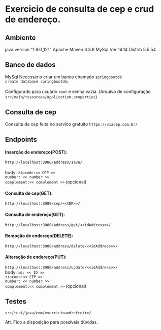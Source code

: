 # Exercicio de consulta de cep e crud de endereço.
## Ambiente
java version "1.8.0_121"
Apache Maven 3.3.9
MySql Ver 14.14 Distrib 5.5.54

## Banco de dados
MySql 
Necessário criar um banco chamado `springbootdb` <br />
  `create database springbootdb;` <br /><br />
Configurado para usuário `root` e senha vazia. (Arquivo de configuração `src/main/resources/application.properties`)


## Consulta de cep
Consulta de cep feita no servico gratuito `https://viacep.com.br/`

## Endpoints

#### Inserção de endereço(POST):
   `http://localhost:8080/address/save/` <br />  
    body: `zipcode:<< CEP >>` <br />
          `number: << number >>`<br />
          `complement:<< complement >>`  (opcional)
          
#### Consulta de cep(GET):
  `http://localhost:8080/cep/<<CEP>>/`

#### Consulta de endereço(GET):
  `http://localhost:8080/address/get/<<idAddress>>/`
 
#### Remoção de endereço(DELETE):
  `http://localhost:8080/address/delete/<<idAddress>>/`

#### Alteração de endereço(PUT):
   `http://localhost:8080/address/update/<<idAddress>>/` <br />
    body: `id: << ID >>` <br />
          `zipcode:<< CEP >>` <br />
          `number: << number >>` <br />
          `complement:<< complement >>`  (opcional)
          
## Testes
`src/test/java/com/exercicioandrefreire/`

Att.
Fico a disposição para possíveis dúvidas.

